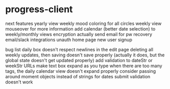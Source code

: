 # progress-client

next features
yearly view weekly mood coloring for all circles
weekly view mouseover for more information
add calendar (better date selection) to weekly/monthly views
encryption
actually send email for pw recovery
email/slack integrations
unauth home page
new user signup

bug list
daily box doesn't respect newlines in the edit page
deleting all weekly updates, then saving doesn't save properly (actually it does, but the global state doesn't get updated properly)
add validation to dateStr or weekStr URLs
make text box expand as you type
when there are too many tags, the daily calendar view doesn't expand properly
consider passing around moment objects instead of strings for dates
submit validation doesn't work